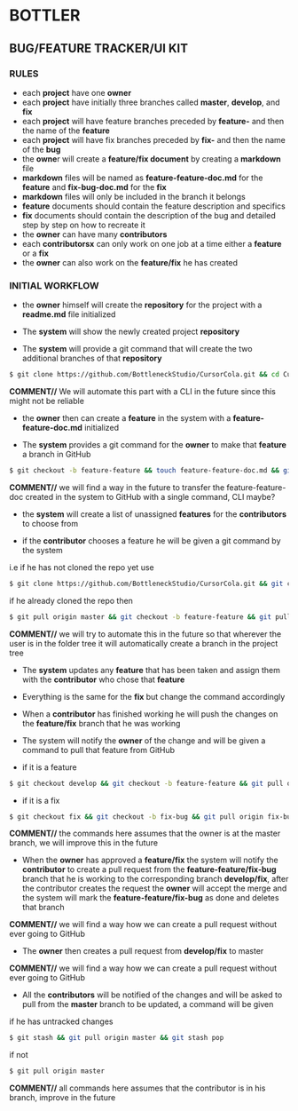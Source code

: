 # BOTTLER

## BUG/FEATURE TRACKER/UI KIT

### RULES

 - each **project** have one **owner**
 - each **project** have initially three branches called **master**, **develop**, and **fix**
 - each **project** will have feature branches preceded by **feature-** and then the name of the **feature**
 - each **project** will have fix branches preceded by **fix-** and then the name of the **bug**
 - the **owne**r will create a **feature/fix document** by creating a **markdown** file
 - **markdown** files will be named as **feature-feature-doc.md** for the **feature** and **fix-bug-doc.md** for the **fix**
 - **markdown** files will only be included in the branch it belongs
 - **feature** documents should contain the feature description and specifics
 - **fix** documents should contain the description of the bug and detailed step by step on how to recreate it
 - the **owner** can have many **contributors**
 - each **contributorsx** can only work on one job at a time either a **feature** or a **fix**
 - the **owner** can also work on the **feature/fix** he has created


### INITIAL WORKFLOW

* the **owner** himself will create the **repository** for the project with a **readme.md** file initialized

* The **system** will show the newly created project **repository**

* The **system** will provide a git command that will create the two additional branches of that **repository**

```sh
$ git clone https://github.com/BottleneckStudio/CursorCola.git && cd CursorCola && git checkout -b develop && touch develop.md && git add -A && git 		commit -m “initial develop commit” && git push origin develop && git checkout master && git checkout -b fix && touch fix.md && git add -A && git commit -m  	“initial fix commit” && git push origin fix && git checkout master
```

**COMMENT//** We will automate this part with a CLI in the future since this might not be reliable

* the **owner** then can create a **feature** in the system with a **feature-feature-doc.md** initialized

* The **system** provides a git command for the **owner** to make that **feature** a branch in GitHub
```sh
$ git checkout -b feature-feature && touch feature-feature-doc.md && git add -A && git commit -m “initial feature-feature commit” && git push origin feature-	feature && git checkout master
```
**COMMENT//** we will find a way in the future to transfer the feature-feature-doc created in the system to GitHub with a single command, CLI maybe?
	
* the **system** will create a list of unassigned **features** for the **contributors** to choose from

* if the **contributor** chooses a feature he will be given a git command by the system

i.e if he has not cloned the repo yet use 
```sh
$ git clone https://github.com/BottleneckStudio/CursorCola.git && git checkout -b feature-feature &&  git pull origin feature-feature. 
```
if he already cloned the repo then
```sh
$ git pull origin master && git checkout -b feature-feature && git pull origin feature feature
```
**COMMENT//** we will try to automate this in the future so that wherever the user is in the folder tree it will automatically create a branch in the project tree

* The **system** updates any **feature** that has been taken and assign them with the **contributor** who chose that **feature**

* Everything is the same for the **fix** but change the command accordingly

* When a **contributor** has finished working he will push the changes on the **feature/fix** branch that he was working

* The system will notify the **owner** of the change and will be given a command to pull that feature from GitHub 
	
* if it is a feature
```sh
$ git checkout develop && git checkout -b feature-feature && git pull origin feature-feature
```
* if it is a fix
```sh	
$ git checkout fix && git checkout -b fix-bug && git pull origin fix-bug
```
**COMMENT//** the commands here assumes that the owner is at the master branch, we will improve this in the future

* When the **owner** has approved a **feature/fix** the system will notify the **contributor** to create a pull request from the **feature-feature/fix-bug** branch that he is working to the corresponding branch **develop/fix**, after the contributor creates the request the **owner** will accept the merge and the system will mark the **feature-feature/fix-bug** as done and deletes that branch

**COMMENT//** we will find a way how we can create a pull request without ever going to GitHub 

* The **owner** then creates a pull request from **develop/fix** to master

**COMMENT//** we will find a way how we can create a pull request without ever going to GitHub 

* All the **contributors** will be notified of the changes and will be asked to pull from the **master** branch to be updated, a command will be given

if he has untracked changes
```sh
$ git stash && git pull origin master && git stash pop
```
if not
```sh
$ git pull origin master
```
**COMMENT//** all commands here assumes that the contributor is in his branch, improve in the future
